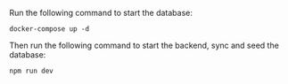 Run the following command to start the database:
    
    docker-compose up -d
    
Then run the following command to start the backend, sync and seed the database:
    
    npm run dev



